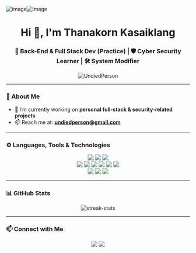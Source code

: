 ![image](https://github.com/user-attachments/assets/59ccd258-607c-4678-b4bc-26b3caf124a0)![image](https://github.com/user-attachments/assets/23278218-9bd0-47b9-97bb-d631375bc0e8)<h1 align="center">Hi 👋, I'm Thanakorn Kasaiklang</h1>
<h3 align="center">🔧 Back-End & Full Stack Dev (Practice) | 🛡️ Cyber Security Learner | 🛠️ System Modifier</h3>

<p align="center">
  <img src="https://komarev.com/ghpvc/?username=UndiedPerson&label=Profile%20views&color=0e75b6&style=flat" alt="UndiedPerson" />
</p>

---

### 🚀 About Me

- 🔭 I’m currently working on **personal full-stack & security-related projects**  
- 📫 Reach me at: **undiedperson@gmail.com**

---

### ⚙️ Languages, Tools & Technologies

<p align="center">
  <img src="https://img.icons8.com/?size=100&id=101665&format=png&color=000000" />
  <img src="https://img.icons8.com/?size=100&id=38792&format=png&color=000000" />

  <img src="https://img.icons8.com/?size=100&id=90519&format=png&color=000000"/>
  <br/>
  <img src="https://img.icons8.com/?size=100&id=D2Hi2VkJSi33&format=png&color=000000/">
  <img src="https://img.icons8.com/?size=100&id=YjeKwnSQIBUq&format=png&color=000000"/>
  <img src="https://img.icons8.com/?size=100&id=13679&format=png&color=000000"/>
<!--   <img src="https://img.icons8.com/?size=100&id=0FC8MqL9J16f&format=png&color=000000" /> -->
  <img src="https://img.icons8.com/?size=100&id=Xf1sHBmY73hA&format=png&color=000000"/>
  <img src="https://img.icons8.com/?size=100&id=13441&format=png&color=000000"/>
  <img src= "https://img.icons8.com/?size=100&id=8kgqBk4Qgj9P&format=png&color=000000"/>
<!--   <img src="https://img.shields.io/badge/C-00599C?logo=c&logoColor=white" /> -->
<!--   <img src="https://img.shields.io/badge/C%23-239120?logo=csharp&logoColor=white" /> -->
  <br/>
  <img src="https://img.icons8.com/?size=100&id=40670&format=png&color=000000"/>
  <img src="https://img.icons8.com/?size=100&id=asWSSTBrDlTW&format=png&color=000000" />
  <img src="https://img.icons8.com/?size=100&id=J6KcaRLsTgpZ&format=png&color=000000"/>
</p>

---

### 📊 GitHub Stats

<p align="center">
  <img src="https://github-readme-streak-stats.herokuapp.com/?user=UndiedPerson&theme=radical" alt="streak-stats"/>
</p>

---

### 📫 Connect with Me

<p align="center">
  <a href="mailto:undiedperson@gmail.com"><img src= "https://img.icons8.com/?size=100&id=P7UIlhbpWzZm&format=png&color=000000" /></a>
  <a href="https://linkedin.com/in/thanakorn-kasaiklang-4a63472a4" target="_blank"><img src="https://img.shields.io/badge/LinkedIn-0A66C2?logo=linkedin&logoColor=white" /></a>
</p>
